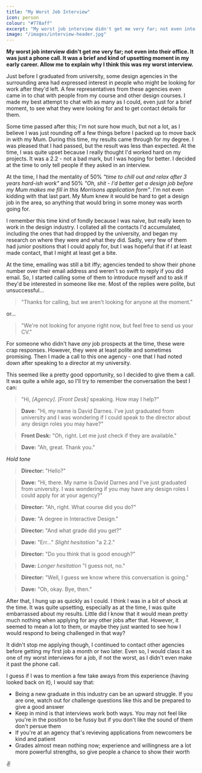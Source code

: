 ```yaml
---
title: "My Worst Job Interview"
icon: person
colour: "#778aff"
excerpt: "My worst job interview didn't get me very far; not even into their office. It was just a phone call. It was a brief and kind of upsetting moment in my early career. Allow me to explain why I think this was my worst interview."
image: "/images/interview-header.jpg"
---
```


**My worst job interview didn't get me very far; not even into their office. It was just a phone call. It was a brief and kind of upsetting moment in my early career. Allow me to explain why I think this was my worst interview.**

Just before I graduated from university, some design agencies in the surrounding area had expressed interest in people who might be looking for work after they'd left. A few representatives from these agencies even came in to chat with people from my course and other design courses. I made my best attempt to chat with as many as I could, even just for a brief moment, to see what they were looking for and to get contact details for them.

Some time passed after this; I'm not sure how much, but not a lot, as I believe I was just rounding off a few things before I packed up to move back in with my Mum. During this time, my results came through for my degree. I was pleased that I had passed, but the result was less than expected. At the time, I was quite upset because I really thought I'd worked hard on my projects. It was a 2.2 - not a bad mark, but I was hoping for better. I decided at the time to only tell people if they asked in an interview.

At the time, I had the mentality of 50% _"time to chill out and relax after 3 years hard-ish work"_ and 50% _"Oh, shit - I'd better get a design job before my Mum makes me fill in this Morrisons application form"_. I'm not even kidding with that last part. My Mum knew it would be hard to get a design job in the area, so anything that would bring in some money was worth going for.

I remember this time kind of fondly because I was naive, but really keen to work in the design industry. I collated all the contacts I'd accumulated, including the ones that had dropped by the university, and began my research on where they were and what they did. Sadly, very few of them had junior positions that I could apply for, but I was hopeful that if I at least made contact, that I might at least get a bite.

At the time, emailing was still a bit iffy; agencies tended to show their phone number over their email address and weren't so swift to reply if you did email. So, I started calling some of them to introduce myself and to ask if they'd be interested in someone like me. Most of the replies were polite, but unsuccessful…

> "Thanks for calling, but we aren't looking for anyone at the moment."

or…

> "We're not looking for anyone right now, but feel free to send us your CV."

For someone who didn't have _any_ job prospects at the time, these were crap responses. However, they were at least polite and sometimes promising. Then I made a call to this one agency - one that I had noted down after speaking to a director at my university.

This seemed like a pretty good opportunity, so I decided to give them a call. It was quite a while ago, so I'll try to remember the conversation the best I can:

> "Hi, _[Agency]_. _[Front Desk]_ speaking. How may I help?"

> **Dave:** "Hi, my name is David Darnes. I've just graduated from university and I was wondering if I could speak to the director about any design roles you may have?"

> **Front Desk:** "Oh, right. Let me just check if they are available."

> **Dave:** "Ah, great. Thank you."

_*Hold tone*_

> **Director:** "Hello?"

> **Dave:** "Hi, there. My name is David Darnes and I've just graduated from university. I was wondering if you may have any design roles I could apply for at your agency?"

> **Director:** "Ah, right. What course did you do?"

> **Dave:** "A degree in Interactive Design."

> **Director:** "And what grade did you get?"

> **Dave:** "Err..." _*Slight hesitation*_ "a 2.2."

> **Director:** "Do you think that is good enough?"

> **Dave:** _*Longer hesitation*_ "I guess not, no."

> **Director:** "Well, I guess we know where this conversation is going."

> **Dave:** "Oh, okay. Bye, then."

After that, I hung up as quickly as I could. I think I was in a bit of shock at the time. It was quite upsetting, especially as at the time, I was quite embarrassed about my results. Little did I know that it would mean pretty much nothing when applying for any other jobs after that. However, it seemed to mean a lot to them, or maybe they just wanted to see how I would respond to being challenged in that way?

It didn't stop me applying though, I continued to contact other agencies before getting my first job a month or two later. Even so, I would class it as one of my worst interviews for a job, if not the worst, as I didn't even make it past the phone call.

I guess if I was to mention a few take aways from this experience (having looked back on it), I would say that:

- Being a new graduate in this industry can be an upward struggle. If you are one, watch out for challenge questions like this and be prepared to give a good answer
- Keep in mind is that interviews work both ways. You may not feel like you're in the position to be fussy but if you don't like the sound of them don't persue them
- If you're at an agency that's revieving applications from newcomers be kind and patient
- Grades almost mean nothing now; experience and willingness are a lot more powerful strengths, so give people a chance to show their worth

✌️
